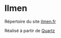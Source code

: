 # Ilmen

Répertoire du site [ilmen.fr](https://ilmen.fr)

Réalisé à  partir de  [Quartz](https://github.com/jackyzha0/quartz)